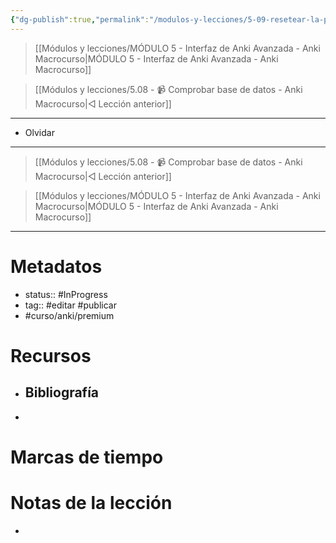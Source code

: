 ```yaml
---
{"dg-publish":true,"permalink":"/modulos-y-lecciones/5-09-resetear-la-programacion-de-tus-tarjetas-anki-macrocurso/","noteIcon":"","updated":"2024-05-22T13:35:11.890+02:00"}
---
```



> [[Módulos y lecciones/MÓDULO 5 - Interfaz de Anki Avanzada - Anki Macrocurso\|MÓDULO 5 - Interfaz de Anki Avanzada - Anki Macrocurso]]

> [[Módulos y lecciones/5.08 - 📹 Comprobar base de datos - Anki Macrocurso\|◁ Lección anterior]]

---

- Olvidar

---

> [[Módulos y lecciones/5.08 - 📹 Comprobar base de datos - Anki Macrocurso\|◁ Lección anterior]]

> [[Módulos y lecciones/MÓDULO 5 - Interfaz de Anki Avanzada - Anki Macrocurso\|MÓDULO 5 - Interfaz de Anki Avanzada - Anki Macrocurso]]

---

# Metadatos
- status:: #InProgress  
- tag:: #editar #publicar 
- #curso/anki/premium

# Recursos
- Bibliografía
	- 
- 

# Marcas de tiempo


# Notas de la lección
- 